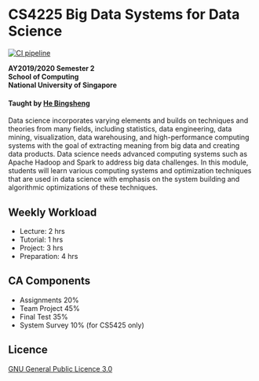 # CS4225 Big Data Systems for Data Science

[![CI pipeline](https://github.com/yunpengn/CS4225/workflows/CI%20pipeline/badge.svg)](https://github.com/yunpengn/CS4225/actions)

__AY2019/2020 Semester 2<br>
School of Computing<br>
National University of Singapore__

#### Taught by [He Bingsheng](https://www.comp.nus.edu.sg/~hebs/)

Data science incorporates varying elements and builds on techniques and theories from many fields, including statistics, data engineering, data mining, visualization, data warehousing, and high-performance computing systems with the goal of extracting meaning from big data and creating data products. Data science needs advanced computing systems such as Apache Hadoop and Spark to address big data challenges. In this module, students will learn various computing systems and optimization techniques that are used in data science with emphasis on the system building and algorithmic optimizations of these techniques.

## Weekly Workload

- Lecture: 2 hrs
- Tutorial: 1 hrs
- Project: 3 hrs
- Preparation: 4 hrs

## CA Components

- Assignments 20%
- Team Project 45%
- Final Test 35%
- System Survey 10% (for CS5425 only)

## Licence

[GNU General Public Licence 3.0](LICENSE)
